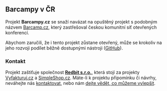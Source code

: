 ## Barcampy v ČR

Projekt **Barcampy.cz** se snaží navázat na opuštěný projekt s podobným názvem [Barcamp.cz](http://www.barcamp.cz/), který zastřešoval českou komunitní síť otevřených konferencí.

Abychom zaručili, že i tento projekt zůstane otevřený, může se krokoliv na jeho rozvoji podílet běžně dostupnými nástroji ([GitHub](https://github.com/redbitcz/barcampy-cz/)).

### Kontakt

Projekt zaštiťuje společnost **[Redbit s.r.o.](https://www.redbit.cz/)**, která stojí za projekty [Vyfakturuj.cz](https://www.vyfakturuj.cz/) a [SimpleShop.cz](https://www.simpleshop.cz/). Máte-li k projektu připomínku či návrhy, neváhejte nás [kontaktovat](https://www.redbit.cz/kontakt/), nebo nám [dejte vědět, co můžeme vylepšit](https://github.com/redbitcz/barcampy-cz/issues/new).
